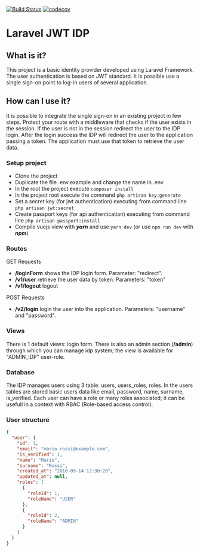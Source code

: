 [![Build Status](https://travis-ci.org/ZanichelliEditore/laravel-jwt-idp.svg?branch=master)](https://travis-ci.org/ZanichelliEditore/laravel-jwt-idp)
[![codecov](https://codecov.io/gh/ZanichelliEditore/laravel-jwt-idp/branch/master/graph/badge.svg)](https://codecov.io/gh/ZanichelliEditore/laravel-jwt-idp)

# Laravel JWT IDP

## What is it?

This project is a basic identity provider developed using Laravel Framework. The user
authentication is based on JWT standard. It is possible use a single sign-on point to log-in
users of several application.

## How can I use it?

It is possible to integrate the single sign-on in an existing project in few steps. Protect your route
with a middleware that checks if the user exists in the session. If the user is not in the session
redirect the user to the IDP login. After the login success the IDP will redirect the user to the
application passing a token. The application must use that token to retrieve the user data.

### Setup project

- Clone the project
- Duplicate the file .env.example and change the name in .env
- In the root the project execute `composer install`
- In the project root execute the command `php artisan key:generate`
- Set a secret key (for jwt authentication) executing from command line `php artisan jwt:secret`
- Create passport keys (for api authentication) executing from command line `php artisan passport:install`
- Compile vuejs view with _**yarn**_ and use `yarn dev` (or use `npm run dev` with _**npm**_)

### Routes

GET Requests

- **/loginForm** shows the IDP login form. Parameter: "redirect".
- **/v1/user** retrieve the user data by token. Parameters: "token"
- **/v1/logout** logout

POST Requests

- **/v2/login** login the user into the application. Parameters: "username" and "password".

### Views

There is 1 default views: login form.
There is also an admin section (**/admin**) through which you can manage idp system; the view is available for "ADMIN_IDP" user-role.

### Database

The IDP manages users using 3 table: users, users_roles, roles.
In the users tables are stored basic users data like email, password,
name, surname, is_verified. Each user can have a role or many roles associated;
it can be usefull in a context with RBAC (Role-based access control).

### User structure

```json
{
  "user": {
    "id": 1,
    "email": "mario.rossi@example.com",
    "is_verified": 1,
    "name": "Mario",
    "surname": "Rossi",
    "created_at": "2018-09-14 12:30:20",
    "updated_at": null,
    "roles": [
      {
        "roleId": 1,
        "roleName": "USER"
      },
      {
        "roleId": 2,
        "roleName": "ADMIN"
      }
    ]
  }
}
```
